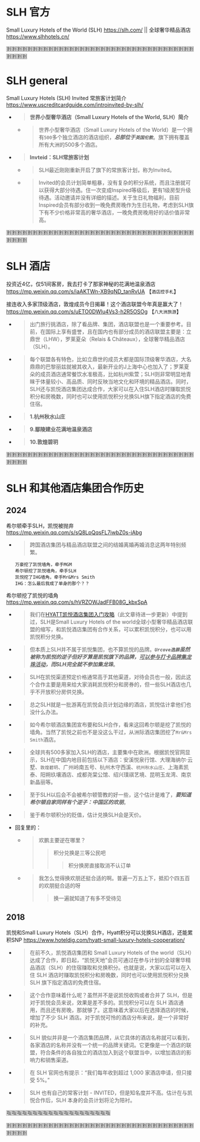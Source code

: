 
# SLH 官方

Small Luxury Hotels of the World (SLH) https://slh.com/ || 全球奢华精品酒店 https://www.slhhotels.cn/

:u5272::u5272::u5272::u5272::u5272::u5272::u5272::u5272::u5272::u5272::u5272::u5272::u5272::u5272::u5272::u5272::u5272::u5272::u5272::u5272::u5272::u5272::u5272::u5272::u5272::u5272::u5272::u5272::u5272::u5272::u5272::u5272::u5272::u5272::u5272::u5272::u5272::u5272::u5272::u5272:

# SLH general

Small Luxury Hotels (SLH) Invited 常旅客计划简介 https://www.uscreditcardguide.com/introinvited-by-slh/
- > **世界小型奢华酒店（Small Luxury Hotels of the World, SLH）简介**
  * > 世界小型奢华酒店（Small Luxury Hotels of the World）是一个拥有`500`多个独立酒店的酒店组织，***总部位于`英国伦敦`***。旗下拥有覆盖所有大洲的500多个酒店。
- > **Invteid：SLH常旅客计划**
  * > SLH最近刚刚重新开启了旗下的常旅客计划，称为Invited。
  * > Invited的会员计划简单粗暴，没有复杂的积分系统，而且注册就可以获得大部分待遇。住一次变成Inspired等级后，更有1级房型升级待遇。活动邀请并没有详细的描述。关于生日礼物福利，目前Inspired会员有部分收到一晚免费房晚作为生日礼物，考虑到SLH旗下有不少价格非常高的奢华酒店，一晚免费房晚用好的话价值非常高。

:u5272::u5272::u5272::u5272::u5272::u5272::u5272::u5272::u5272::u5272::u5272::u5272::u5272::u5272::u5272::u5272::u5272::u5272::u5272::u5272::u5272::u5272::u5272::u5272::u5272::u5272::u5272::u5272::u5272::u5272::u5272::u5272::u5272::u5272::u5272::u5272::u5272::u5272::u5272::u5272:

# SLH 酒店

投资近4亿，仅51间客房，我去打卡了那家神秘的花满地温泉酒店 https://mp.weixin.qq.com/s/iaAKTWn-XB9qND_tanRvUA  【`酒店控手札`】

接连收入多家顶级酒店，敦煌成员今日揭幕！这个酒店联盟今年真是赢大了！ https://mp.weixin.qq.com/s/uETO0DWlu4Vs3-h2R5OSOg  【`八大洲旅游`】
- > 出门旅行挑酒店，除了看品牌、集团，酒店联盟也是一个重要参考。目前，在国际上享有盛誉，且在国内也有部分成员的酒店联盟主要是：立鼎世（LHW），罗莱夏朵（Relais & Châteaux），全球奢华精品酒店（SLH）。
- > 每个联盟各有特色，比如立鼎世的成员大都是国际顶级奢华酒店，大名鼎鼎的巴黎丽兹就被其收入，最新开业的J上海中心也加入了；罗莱夏朵的成员酒店通常餐饮水准极高，比如杭州紫萱；SLH则非常明显地青睐于体量较小、高品质、同时反映当地文化和环境的精品酒店。同时，SLH还与凯悦酒店集团达成合作，大家可以在入住SLH酒店时赚取凯悦积分和房晚数，同时也可以使用凯悦积分兑换SLH旗下指定酒店的免费住宿。
- > **1.杭州秋水山庄**
- > **9.鄢陵建业花满地温泉酒店**
- > **10.敦煌碧玥**

:u5272::u5272::u5272::u5272::u5272::u5272::u5272::u5272::u5272::u5272::u5272::u5272::u5272::u5272::u5272::u5272::u5272::u5272::u5272::u5272::u5272::u5272::u5272::u5272::u5272::u5272::u5272::u5272::u5272::u5272::u5272::u5272::u5272::u5272::u5272::u5272::u5272::u5272::u5272::u5272:

# SLH 和其他酒店集团合作历史

## 2024

希尔顿牵手SLH，凯悦被抛弃 https://mp.weixin.qq.com/s/sQ8LpQqsFL7iwbZ0s-iAbg
- > 跨国酒店集团与精品酒店联盟之间的结婚离婚再婚消息这两年特别频繁。
  ```console
  万豪挖了凯悦墙角，牵手MGM
  希尔顿挖了凯悦墙角，牵手SLH
  凯悦挖了IHG墙角，牵手Mr&Mrs Smith
  IHG：怎么最后我成了单身的那个？？
  ```

希尔顿挖了凯悦的墙角 https://mp.weixin.qq.com/s/hVRZOWJadFFB08G_kbxSpA
- > 我们在[HYATT凯悦酒店集团入门攻略](https://mp.weixin.qq.com/s/zcffMqwTk7qjj3anqrfDng)（此文章待进一步更新）中提到过，SLH是Small Luxury Hotels of the world全球小型奢华精品酒店联盟的缩写，和凯悦酒店集团有合作关系，可以累积凯悦积分，也可以用凯悦积分兑换。
- > 但本质上SLH并不属于凯悦集团，也不算凯悦的品牌。***`Urcove逸扉`虽然被称为凯悦的逆子但好歹算是凯悦旗下的品牌，<ins>可以参与打卡品牌集龙珠活动</ins>，而SLH完全就不参加集龙珠***。
- > SLH在凯悦渠道预定价格通常高于其他渠道，对待会员也一般，因此这个合作主要是用来给大家消耗凯悦积分和房券的，但一些SLH酒店也几乎不开放积分房供兑换。
- > 总之SLH就是一批游离在凯悦会员计划边缘的酒店，凯悦估计拿他们也没什么办法。
- > 如今希尔顿酒店集团宣布要和SLH合作，看来这回希尔顿是挖了凯悦的墙角。当然了凯悦之前也不是没这么干过，从洲际酒店集团挖了`Mr&Mrs Smith`酒店。
- > 全球共有500多家加入SLH的酒店，主要集中在欧洲。根据凯悦官网显示，SLH在中国内地目前包括以下酒店：安溪悦泉行馆、大理海纳尔·云墅、`敦煌碧玥`、广州岭南五号、杭州木守西溪、`杭州秋水山庄`、上海素凯泰、阳朔玖壤酒店、成都尧棠公馆、绍兴璞祺艺境、昆明玉龙湾、南京新晶丽等。
- > 至于SLH以后会不会被希尔顿管教的好一些，这个估计是难了，***要知道希尔顿自家同样有个逆子：中国区的欢朋***。
- > 鉴于希尔顿积分的贬值，估计兑换SLH会是天价。
- 回复里的：
  * > 欢鹏主要逆在哪里？
    >> 积分兑换是三等公民吧
    >>> 积分换房直接取消不认订单
  * > 我怎么觉得换欢朋还挺合适的啊。普遍一万五上下，抵扣个四五百的欢朋挺合适的呀
    >> 换一遍就知道了有多不受待见

## 2018

凯悦和Small Luxury Hotels（SLH）合作，Hyatt积分可以兑换SLH酒店，还能累积SNP https://www.hoteldig.com/hyatt-small-luxury-hotels-cooperation/
- > 在前不久，凯悦酒店集团和 Small Luxury Hotels of the world（SLH）达成了合作，即日起，“凯悦天地”会员可通过在参与计划的全球奢华精品酒店（SLH）的住宿赚取和兑换积分。也就是说，大家以后可以在入住 SLH 酒店时赚取凯悦积分和房晚数，同时也可以使用凯悦积分兑换 SLH 旗下指定酒店的免费住宿。
- > 这个合作意味着什么呢？虽然并不是说凯悦收购或者合并了 SLH，但是对于凯悦会员来说，效果是差不多的。凯悦积分可以在 SLH 酒店通用，而且还有房晚，那就够了。这意味着大家以后在选择酒店的时候，增加了不少 SLH 酒店。对于凯悦可怜的酒店分布来说，是一个非常好的补充。
- > SLH 貌似并非是一个酒店集团品牌，从它具体的酒店名称就可以看到，各家酒店的名称并没有一个统一的品牌关键词。它更像是一个酒店的联盟，符合条件的各自独立的酒店加入到这个联盟当中，以增加酒店的影响力和销售渠道。
- > 在 SLH 官网也有提示：“我们每年收到超过 1,000 家酒店申请，但只接受 5%。”
- > SLH 也有自己的常客计划 - INVITED，但是知名度并不高。估计在与凯悦合作后，SLH 本身的会员计划将沦为陪衬。

:u6307::u6307::u6307::u6307::u6307::u6307::u6307::u6307::u6307::u6307::u6307::u6307::u6307::u6307::u6307::u6307::u6307::u6307::u6307::u6307:

:u5272::u5272::u5272::u5272::u5272::u5272::u5272::u5272::u5272::u5272::u5272::u5272::u5272::u5272::u5272::u5272::u5272::u5272::u5272::u5272::u5272::u5272::u5272::u5272::u5272::u5272::u5272::u5272::u5272::u5272::u5272::u5272::u5272::u5272::u5272::u5272::u5272::u5272::u5272::u5272:
